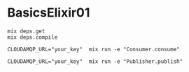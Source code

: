 # BasicsElixir01

```
mix deps.get
mix deps.compile

CLOUDAMQP_URL="your_key"  mix run -e "Consumer.consume"

CLOUDAMQP_URL="your_key"  mix run -e "Publisher.publish"

```


